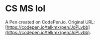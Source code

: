 # CS MS lol

A Pen created on CodePen.io. Original URL: [https://codepen.io/telkmx/pen/JoPLvbb](https://codepen.io/telkmx/pen/JoPLvbb).


